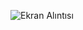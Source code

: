 ![Ekran Alıntısı](https://user-images.githubusercontent.com/96900698/200312610-dbcb3503-0bed-4382-b707-5a8737e92501.PNG)
